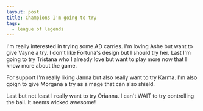 ```yaml
---
layout: post
title: Champions I'm going to try
tags:
  - league of legends
---
```


I'm really interested in trying some AD carries. I'm loving Ashe but want to
give Vayne a try. I don't like Fortuna's design but I should try her. Last I'm
going to try Tristana who I already love but want to play more now that I know
more about the game.

For support I'm really liking Janna but also really want to try Karma.  I'm also
goign to give Morgana a try as a mage that can also shield.

Last but not least I really want to try Orianna. I can't WAIT to try controlling
the ball. It seems wicked awesome!

